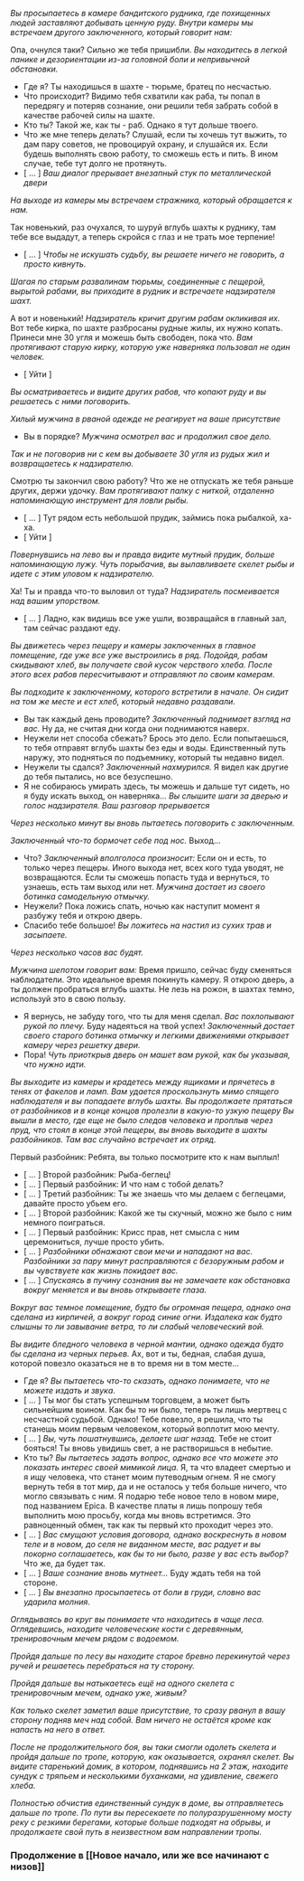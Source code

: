 *Вы просыпаетесь в камере бандитского рудника, где похищенных людей заставляют добывать ценную руду. Внутри камеры мы встречаем другого заключенного, который говорит нам:*

Опа, очнулся таки? Сильно же тебя пришибли.
*Вы находитесь в легкой панике и дезориентации из-за головной боли и непривычной обстановки.*
- Где я?
Ты находишься в шахте - тюрьме, братец по несчастью.
- Что происходит?
Видимо тебя схватили как раба, ты попал в передрягу и потеряв сознание, они решили тебя забрать собой в качестве рабочей силы на шахте.
- Кто ты?
Такой же, как ты - раб. Однако я тут дольше твоего.
- Что же мне теперь делать?
Слушай, если ты хочешь тут выжить, то дам пару советов, не провоцируй охрану, и слушайся их. Если будешь выполнять свою работу, то сможешь есть и пить. В ином случае, тебе тут долго не протянуть.
- [ ... ]
*Ваш диалог прерывает внезапный стук по металлической двери*

*На выходе из камеры мы встречаем стражника, который обращается к нам.*

Так новенький, раз очухался, то шуруй вглубь шахты к руднику, там тебе все выдадут, а теперь скройся с глаз и не трать мое терпение!
- [ ... ]
*Чтобы не искушать судьбу, вы решаете ничего не говорить, а просто кивнуть.*

*Шагая по старым развалинам тюрьмы, соединенные с пещерой, вырытой рабами, вы приходите в рудник и встречаете надзирателя шахт.*

А вот и новенький!
*Надзиратель кричит другим рабам окликивая их.*
Вот тебе кирка, по шахте разбросаны рудные жилы, их нужно копать. Принеси мне 30 угля и можешь быть свободен, пока что. 
*Вам протягивают старую кирку, которую уже наверняка пользовал не один человек.*
- [ Уйти ]

*Вы осматриваетесь и видите других рабов, что копают руду и вы решаетесь с ними поговорить.*

*Хилый мужчина в рваной одежде не реагирует на ваше присутствие*
- Вы в порядке?
*Мужчина осмотрел вас и продолжил свое дело.*

*Так и не поговорив ни с кем вы добываете 30 угля из рудых жил и возвращаетесь к надзирателю.*

Смотрю ты закончил свою работу? Что же не отпускать же тебя раньше других, держи удочку.
*Вам протягивают палку с ниткой, отдаленно напоминающую инструмент для ловли рыбы.*
- [ ... ]
Тут рядом есть небольшой прудик, займись пока рыбалкой, ха-ха.
- [ Уйти ]

*Повернувшись на лево вы и правда видите мутный прудик, больше напоминающую лужу.*
*Чуть порыбачив, вы вылавливаете скелет рыбы и идете с этим уловом к надзирателю.*

Ха! Ты и правда что-то выловил от туда?
*Надзиратель посмеивается над вашим упорством.*
- [ ... ]
Ладно, как видишь все уже ушли, возвращайся в главный зал, там сейчас раздают еду.

*Вы движетесь через пещеру и камеры заключенных в главное помещение, где уже все уже выстроились в ряд.*
*Подойдя, рабам скидывают хлеб, вы получаете свой кусок черствого хлеба.*
*После этого всех рабов пересчитывают и отправляют по своим камерам.*

*Вы подходите к заключенному, которого встретили в начале. Он сидит на том же месте и ест хлеб, который недавно раздавали.*
- Вы так каждый день проводите?
*Заключенный поднимает взгляд на вас.*
Ну да, не считая дни когда они поднимаются наверх.
- Неужели нет способа сбежать?
Брось это дело. Если попытаешься, то тебя отправят вглубь шахты без еды и воды. Единственный путь наружу, это подняться по подъемнику, который ты недавно видел.
- Неужели ты сдался?
*Заключенный нахмурился.*
Я видел как другие до тебя пытались, но все безуспешно.
- Я не собираюсь умирать здесь, ты можешь и дальше тут сидеть, но я буду искать выход, он наверняка...
*Вы слышите шаги за дверью и голос надзирателя.*
*Ваш разговор прерывается*

*Через несколько минут вы вновь пытаетесь поговорить с заключенным.*

*Заключенный что-то бормочет себе под нос.*
Выход...
- Что?
*Заключенный вполголоса произносит:*
Если он и есть, то только через пещеры.
Иного выхода нет, всех кого туда уводят, не возвращаются. Если ты сможешь попасть туда и вернуться, то узнаешь, есть там выход или нет.
*Мужчина достает из своего ботинка самодельную отмычку.*
- Неужели?
Пока ложись спать, ночью как наступит момент я разбужу тебя и открою дверь.
- Спасибо тебе большое!
*Вы ложитесь на настил из сухих трав и засыпаете.*

*Через несколько часов вас будят.*

*Мужчина шепотом говорит вам:*
Время пришло, сейчас буду сменяться наблюдатели. Это идеальное время покинуть камеру. Я открою дверь, а ты должен пробраться вглубь шахты. Не лезь на рожон, в шахтах темно, используй это в свою пользу.
- Я вернусь, не забуду того, что ты для меня сделал.
*Вас похлопывают рукой по плечу.*
Буду надеяться на твой успех!
*Заключенный достает своего старого ботинка отмычку и легкими движениями открывает камеру через решетку двери.*
- Пора!
*Чуть приоткрыв дверь он машет вам рукой, как бы указывая, что нужно идти.*

*Вы выходите из камеры и крадетесь между ящиками и прячетесь в тенях от факелов и ламп. Вам удается проскользнуть мимо спящего наблюдателя и вы попадаете вглубь шахты.*
*Вы продолжаете прятаться от разбойников и в конце концов пролезли в какую-то узкую пещеру*
*Вы вышли в место, где еще не было следов человека и проплыв через пруд, что стоял в конце этой пещеры, вы вновь выходите в шахты разбойников.*
*Там вас случайно встречает их отряд.*

Первый разбойник: Ребята, вы только посмотрите кто к нам выплыл!
- [ ... ]
Второй разбойник: Рыба-беглец!
- [ ... ]
Первый разбойник: И что нам с тобой делать?
- [ ... ]
Третий разбойник: Ты же знаешь что мы делаем с беглецами, давайте просто убьем его.
- [ ... ]
Второй разбойник: Какой же ты скучный, можно же было с ним немного поиграться.
- [ ... ]
Первый разбойник: Крисс прав, нет смысла с ним церемониться, лучше просто убить.
- [ ... ]
*Разбойники обнажают свои мечи и нападают на вас.*
*Разбойники за пару минут расправляются с безоружным рабом и вы чувствуете как жизнь покидает вас.*
- [ ... ]
*Спускаясь в пучину сознания вы не замечаете как обстановка вокруг меняется и вы вновь открываете глаза.*

*Вокруг вас темное помещение, будто бы огромная пещера, однако она сделана из кирпичей, а вокруг город синие огни.*
*Издалека как будто слышны то ли завывание ветра, то ли слабый человеческий вой.*

*Вы видите бледного человека в черной мантии, однако одежда будто бы сделана из черных перьев.*
Ах, вот и ты, бедная, слабая душа, которой повезло оказаться не в то время ни в том месте...
- Где я?
*Вы пытаетесь что-то сказать, однако понимаете, что не можете издать и звука*.
- [ ... ]
Ты мог бы стать успешным торговцем, а может быть сильнейшим воином. Как бы то ни было, теперь ты лишь мертвец с несчастной судьбой. Однако! Тебе повезло, я решила, что ты станешь моим первым человеком, который воплотит мою мечту. 
- [ ... ]
*Вы, чуть пошатнувшись, делаете шаг назад.*
Тебе не стоит бояться! Ты вновь увидишь свет, а не растворишься в небытие.
- Кто ты?
*Вы пытаетесь задать вопрос, однако все что можете это показать интерес своей мимикой лица.*
Я, та что владеет смертью и я ищу человека, что станет моим путеводным огнем. Я не смогу вернуть тебя в тот мир, да и не осталось у тебя больше ничего, что могло связывать с ним. Я подарю тебе новое тело в новом мире, под названием Epica. В качестве платы я лишь попрошу тебя выполнить мою просьбу, когда мы вновь встретимся. Это равноценный обмен, так как ты первый кто проходит через это.
- [ ... ]
*Вас смущают условия договора, однако воскреснуть в новом теле и в новом, до селя не виданном месте, вас радует и вы покорно соглашаетесь, как бы то ни было, разве у вас есть выбор?*
Что же, да будет так.
- [ ... ]
*Ваше сознание вновь мутнеет...*
Буду ждать тебя на той стороне.
- [ ... ]
*Вы внезапно просыпаетесь от боли в груди, словно вас ударила молния*.

*Оглядываясь во круг вы понимаете что находитесь в чаще леса. Оглядевшись, находите человеческие кости с деревянным, тренировочным мечем рядом с водоемом.*

*Пройдя дальше по лесу вы находите старое бревно перекинутой через ручей и решаетесь перебраться на ту сторону.*

*Пройдя дальше вы натыкаетесь ещё на одного скелета с тренировочным мечем, однако уже, живым?*

*Как только скелет заметил ваше присутствие, то сразу рванул в вашу сторону подняв меч над собой.*
*Вам ничего не остаётся кроме как напасть на него в ответ.*

*После не продолжительного боя, вы таки смогли одолеть скелета и пройдя дальше по тропе, которую, как оказывается, охранял скелет. Вы видите старенький домик, в котором, поднявшись на 2 этаж, находите сундук с тряпьем и несколькими буханками, на удивление, свежего хлеба.*

*Полностью обчистив единственный сундук в доме, вы отправляетесь дальше по тропе. По пути вы пересекаете по полуразрушенному мосту реку с резкими берегами, которые больше подходят на обрывы, и продолжаете свой путь в неизвестном вам направлении тропы.*

### Продолжение в [[Новое начало, или же все начинают с низов]]
